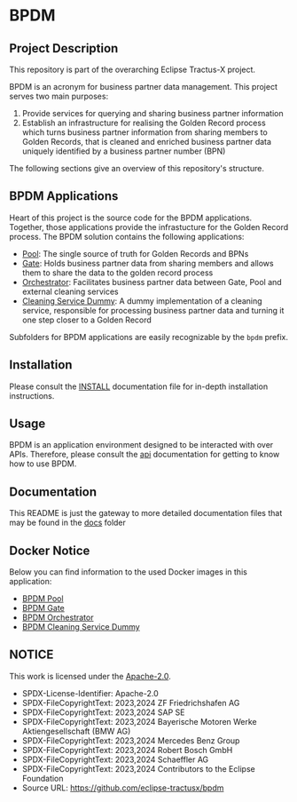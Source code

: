 # BPDM

## Project Description

This repository is part of the overarching Eclipse Tractus-X project.

BPDM is an acronym for business partner data management.
This project serves two main purposes:

1. Provide services for querying and sharing business partner information
2. Establish an infrastructure for realising the Golden Record process which turns business partner information from sharing members to Golden Records, that is
   cleaned and enriched business partner data uniquely identified by a business partner number (BPN)

The following sections give an overview of this repository's structure.

## BPDM Applications

Heart of this project is the source code for the BPDM applications.
Together, those applications provide the infrastucture for the Golden Record process.
The BPDM solution contains the following applications:

- [Pool](bpdm-pool): The single source of truth for Golden Records and BPNs
- [Gate](bpdm-gate): Holds business partner data from sharing members and allows them to share the data to the golden record process
- [Orchestrator](bpdm-orchestrator): Facilitates business partner data between Gate, Pool and external cleaning services
- [Cleaning Service Dummy](bpdm-cleaning-service-dummy): A dummy implementation of a cleaning service, responsible for processing business partner data and
  turning it one step closer to a Golden Record

Subfolders for BPDM applications are easily recognizable by the `bpdm` prefix.

## Installation

Please consult the [INSTALL](INSTALL.md) documentation file for in-depth installation instructions.

## Usage

BPDM is an application environment designed to be interacted with over APIs.
Therefore, please consult the [api](docs/api/README.md) documentation for getting to know how to use BPDM.

## Documentation

This README is just the gateway to more detailed documentation files that may be found in the [docs](docs) folder

## Docker Notice

Below you can find information to the used Docker images in this application:

* [BPDM Pool](docker/pool/DOCKER_NOTICE.md)
* [BPDM Gate](docker/gate/DOCKER_NOTICE.md)
* [BPDM Orchestrator](docker/orchestrator/DOCKER_NOTICE.md)
* [BPDM Cleaning Service Dummy](docker/cleaning-service-dummy/DOCKER_NOTICE.md)

## NOTICE

This work is licensed under the [Apache-2.0](https://www.apache.org/licenses/LICENSE-2.0).

- SPDX-License-Identifier: Apache-2.0
- SPDX-FileCopyrightText: 2023,2024 ZF Friedrichshafen AG
- SPDX-FileCopyrightText: 2023,2024 SAP SE
- SPDX-FileCopyrightText: 2023,2024 Bayerische Motoren Werke Aktiengesellschaft (BMW AG)
- SPDX-FileCopyrightText: 2023,2024 Mercedes Benz Group
- SPDX-FileCopyrightText: 2023,2024 Robert Bosch GmbH
- SPDX-FileCopyrightText: 2023,2024 Schaeffler AG
- SPDX-FileCopyrightText: 2023,2024 Contributors to the Eclipse Foundation
- Source URL: https://github.com/eclipse-tractusx/bpdm
